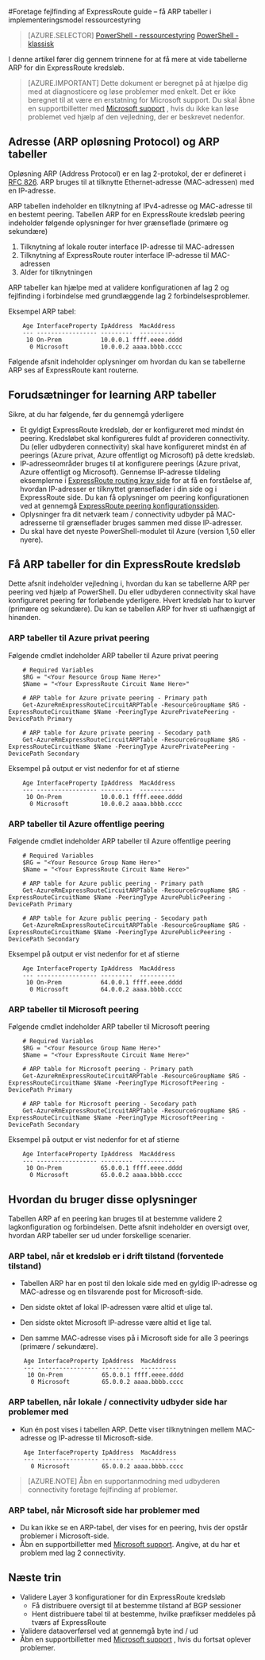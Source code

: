 <properties 
   pageTitle="ExpressRoute fejlfinding Guide – få ARP tabeller | Microsoft Azure"
   description="Denne side indeholder en vejledning til at få ARP tabeller for en ExpressRoute kredsløb"
   documentationCenter="na"
   services="expressroute"
   authors="ganesr"
   manager="carolz"
   editor="tysonn"/>
<tags 
   ms.service="expressroute"
   ms.devlang="na"
   ms.topic="article" 
   ms.tgt_pltfrm="na"
   ms.workload="infrastructure-services" 
   ms.date="10/10/2016"
   ms.author="ganesr"/>

#<a name="expressroute-troubleshooting-guide---getting-arp-tables-in-the-resource-manager-deployment-model"></a>Foretage fejlfinding af ExpressRoute guide – få ARP tabeller i implementeringsmodel ressourcestyring

> [AZURE.SELECTOR]
[PowerShell - ressourcestyring](expressroute-troubleshooting-arp-resource-manager.md)
[PowerShell - klassisk](expressroute-troubleshooting-arp-classic.md)

I denne artikel fører dig gennem trinnene for at få mere at vide tabellerne ARP for din ExpressRoute kredsløb. 

>[AZURE.IMPORTANT] Dette dokument er beregnet på at hjælpe dig med at diagnosticere og løse problemer med enkelt. Det er ikke beregnet til at være en erstatning for Microsoft support. Du skal åbne en supportbilletter med [Microsoft support](https://portal.azure.com/?#blade/Microsoft_Azure_Support/HelpAndSupportBlade) , hvis du ikke kan løse problemet ved hjælp af den vejledning, der er beskrevet nedenfor.

## <a name="address-resolution-protocol-arp-and-arp-tables"></a>Adresse (ARP opløsning Protocol) og ARP tabeller
Opløsning ARP (Address Protocol) er en lag 2-protokol, der er defineret i [RFC 826](https://tools.ietf.org/html/rfc826). ARP bruges til at tilknytte Ethernet-adresse (MAC-adressen) med en IP-adresse.

ARP tabellen indeholder en tilknytning af IPv4-adresse og MAC-adresse til en bestemt peering. Tabellen ARP for en ExpressRoute kredsløb peering indeholder følgende oplysninger for hver grænseflade (primære og sekundære)

1. Tilknytning af lokale router interface IP-adresse til MAC-adressen
2. Tilknytning af ExpressRoute router interface IP-adresse til MAC-adressen
3. Alder for tilknytningen

ARP tabeller kan hjælpe med at validere konfigurationen af lag 2 og fejlfinding i forbindelse med grundlæggende lag 2 forbindelsesproblemer. 

Eksempel ARP tabel: 

        Age InterfaceProperty IpAddress  MacAddress    
        --- ----------------- ---------  ----------    
         10 On-Prem           10.0.0.1 ffff.eeee.dddd
          0 Microsoft         10.0.0.2 aaaa.bbbb.cccc


Følgende afsnit indeholder oplysninger om hvordan du kan se tabellerne ARP ses af ExpressRoute kant routerne. 

## <a name="prerequisites-for-learning-arp-tables"></a>Forudsætninger for learning ARP tabeller

Sikre, at du har følgende, før du gennemgå yderligere

 - Et gyldigt ExpressRoute kredsløb, der er konfigureret med mindst én peering. Kredsløbet skal konfigureres fuldt af provideren connectivity. Du (eller udbyderen connectivity) skal have konfigureret mindst én af peerings (Azure privat, Azure offentligt og Microsoft) på dette kredsløb.
 - IP-adresseområder bruges til at konfigurere peerings (Azure privat, Azure offentligt og Microsoft). Gennemse IP-adresse tildeling eksemplerne i [ExpressRoute routing krav side](expressroute-routing.md) for at få en forståelse af, hvordan IP-adresser er tilknyttet grænseflader i din side og i ExpressRoute side. Du kan få oplysninger om peering konfigurationen ved at gennemgå [ExpressRoute peering konfigurationssiden](expressroute-howto-routing-arm.md).
 - Oplysninger fra dit netværk team / connectivity udbyder på MAC-adresserne til grænseflader bruges sammen med disse IP-adresser.
 - Du skal have det nyeste PowerShell-modulet til Azure (version 1,50 eller nyere).

## <a name="getting-the-arp-tables-for-your-expressroute-circuit"></a>Få ARP tabeller for din ExpressRoute kredsløb
Dette afsnit indeholder vejledning i, hvordan du kan se tabellerne ARP per peering ved hjælp af PowerShell. Du eller udbyderen connectivity skal have konfigureret peering før forløbende yderligere. Hvert kredsløb har to kurver (primære og sekundære). Du kan se tabellen ARP for hver sti uafhængigt af hinanden.

### <a name="arp-tables-for-azure-private-peering"></a>ARP tabeller til Azure privat peering
Følgende cmdlet indeholder ARP tabeller til Azure privat peering

        # Required Variables
        $RG = "<Your Resource Group Name Here>"
        $Name = "<Your ExpressRoute Circuit Name Here>"
        
        # ARP table for Azure private peering - Primary path
        Get-AzureRmExpressRouteCircuitARPTable -ResourceGroupName $RG -ExpressRouteCircuitName $Name -PeeringType AzurePrivatePeering -DevicePath Primary
        
        # ARP table for Azure private peering - Secodary path
        Get-AzureRmExpressRouteCircuitARPTable -ResourceGroupName $RG -ExpressRouteCircuitName $Name -PeeringType AzurePrivatePeering -DevicePath Secondary 

Eksempel på output er vist nedenfor for et af stierne

        Age InterfaceProperty IpAddress  MacAddress    
        --- ----------------- ---------  ----------    
         10 On-Prem           10.0.0.1 ffff.eeee.dddd
          0 Microsoft         10.0.0.2 aaaa.bbbb.cccc


### <a name="arp-tables-for-azure-public-peering"></a>ARP tabeller til Azure offentlige peering
Følgende cmdlet indeholder ARP tabeller til Azure offentlige peering

        # Required Variables
        $RG = "<Your Resource Group Name Here>"
        $Name = "<Your ExpressRoute Circuit Name Here>"
        
        # ARP table for Azure public peering - Primary path
        Get-AzureRmExpressRouteCircuitARPTable -ResourceGroupName $RG -ExpressRouteCircuitName $Name -PeeringType AzurePublicPeering -DevicePath Primary
        
        # ARP table for Azure public peering - Secodary path
        Get-AzureRmExpressRouteCircuitARPTable -ResourceGroupName $RG -ExpressRouteCircuitName $Name -PeeringType AzurePublicPeering -DevicePath Secondary 


Eksempel på output er vist nedenfor for et af stierne

        Age InterfaceProperty IpAddress  MacAddress    
        --- ----------------- ---------  ----------    
         10 On-Prem           64.0.0.1 ffff.eeee.dddd
          0 Microsoft         64.0.0.2 aaaa.bbbb.cccc


### <a name="arp-tables-for-microsoft-peering"></a>ARP tabeller til Microsoft peering
Følgende cmdlet indeholder ARP tabeller til Microsoft peering

        # Required Variables
        $RG = "<Your Resource Group Name Here>"
        $Name = "<Your ExpressRoute Circuit Name Here>"
        
        # ARP table for Microsoft peering - Primary path
        Get-AzureRmExpressRouteCircuitARPTable -ResourceGroupName $RG -ExpressRouteCircuitName $Name -PeeringType MicrosoftPeering -DevicePath Primary
        
        # ARP table for Microsoft peering - Secodary path
        Get-AzureRmExpressRouteCircuitARPTable -ResourceGroupName $RG -ExpressRouteCircuitName $Name -PeeringType MicrosoftPeering -DevicePath Secondary 


Eksempel på output er vist nedenfor for et af stierne

        Age InterfaceProperty IpAddress  MacAddress    
        --- ----------------- ---------  ----------    
         10 On-Prem           65.0.0.1 ffff.eeee.dddd
          0 Microsoft         65.0.0.2 aaaa.bbbb.cccc


## <a name="how-to-use-this-information"></a>Hvordan du bruger disse oplysninger
Tabellen ARP af en peering kan bruges til at bestemme validere 2 lagkonfiguration og forbindelsen. Dette afsnit indeholder en oversigt over, hvordan ARP tabeller ser ud under forskellige scenarier.

### <a name="arp-table-when-a-circuit-is-in-operational-state-expected-state"></a>ARP tabel, når et kredsløb er i drift tilstand (forventede tilstand)

 - Tabellen ARP har en post til den lokale side med en gyldig IP-adresse og MAC-adresse og en tilsvarende post for Microsoft-side. 
 - Den sidste oktet af lokal IP-adressen være altid et ulige tal.
 - Den sidste oktet Microsoft IP-adresse være altid et lige tal.
 - Den samme MAC-adresse vises på i Microsoft side for alle 3 peerings (primære / sekundære). 


        Age InterfaceProperty IpAddress  MacAddress    
        --- ----------------- ---------  ----------    
         10 On-Prem           65.0.0.1 ffff.eeee.dddd
          0 Microsoft         65.0.0.2 aaaa.bbbb.cccc

### <a name="arp-table-when-on-premises--connectivity-provider-side-has-problems"></a>ARP tabellen, når lokale / connectivity udbyder side har problemer med

 - Kun én post vises i tabellen ARP. Dette viser tilknytningen mellem MAC-adresse og IP-adresse til Microsoft-side. 

        Age InterfaceProperty IpAddress  MacAddress    
        --- ----------------- ---------  ----------    
          0 Microsoft         65.0.0.2 aaaa.bbbb.cccc

>[AZURE.NOTE] Åbn en supportanmodning med udbyderen connectivity foretage fejlfinding af problemer. 


### <a name="arp-table-when-microsoft-side-has-problems"></a>ARP tabel, når Microsoft side har problemer med

 - Du kan ikke se en ARP-tabel, der vises for en peering, hvis der opstår problemer i Microsoft-side. 
 -  Åbn en supportbilletter med [Microsoft support](https://portal.azure.com/?#blade/Microsoft_Azure_Support/HelpAndSupportBlade). Angive, at du har et problem med lag 2 connectivity. 

## <a name="next-steps"></a>Næste trin

 - Validere Layer 3 konfigurationer for din ExpressRoute kredsløb
     - Få distribuere oversigt til at bestemme tilstand af BGP sessioner 
     - Hent distribuere tabel til at bestemme, hvilke præfikser meddeles på tværs af ExpressRoute
 - Validere dataoverførsel ved at gennemgå byte ind / ud
 - Åbn en supportbilletter med [Microsoft support](https://portal.azure.com/?#blade/Microsoft_Azure_Support/HelpAndSupportBlade) , hvis du fortsat oplever problemer.

